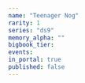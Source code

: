 ```yaml
---
name: "Teenager Nog"
rarity: 1
series: "ds9"
memory_alpha: ""
bigbook_tier:
events:
in_portal: true
published: false
---
```

